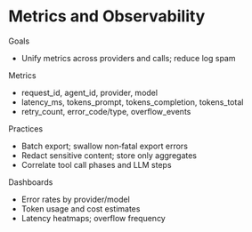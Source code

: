 # Metrics and Observability

Goals
- Unify metrics across providers and calls; reduce log spam

Metrics
- request_id, agent_id, provider, model
- latency_ms, tokens_prompt, tokens_completion, tokens_total
- retry_count, error_code/type, overflow_events

Practices
- Batch export; swallow non‑fatal export errors
- Redact sensitive content; store only aggregates
- Correlate tool call phases and LLM steps

Dashboards
- Error rates by provider/model
- Token usage and cost estimates
- Latency heatmaps; overflow frequency
